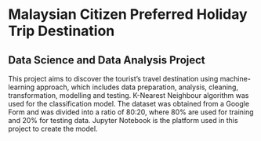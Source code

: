 # Malaysian Citizen Preferred Holiday Trip Destination
## Data Science and Data Analysis Project
This project aims to discover the tourist’s travel destination using machine-learning
approach, which includes data preparation, analysis, cleaning, transformation, modelling and testing. K-Nearest
Neighbour algorithm was used for the classification model. The dataset was obtained from a Google Form and was
divided into a ratio of 80:20, where 80% are used for training and 20% for testing data. Jupyter Notebook is the
platform used in this project to create the model.
